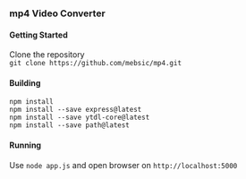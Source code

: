### mp4 Video Converter
#### Getting Started
Clone the repository<br>
``git clone https://github.com/mebsic/mp4.git``
#### Building
``npm install``<br>
``npm install --save express@latest``<br>
``npm install --save ytdl-core@latest``<br>
``npm install --save path@latest``
#### Running
Use ``node app.js`` and open browser on ``http://localhost:5000``
